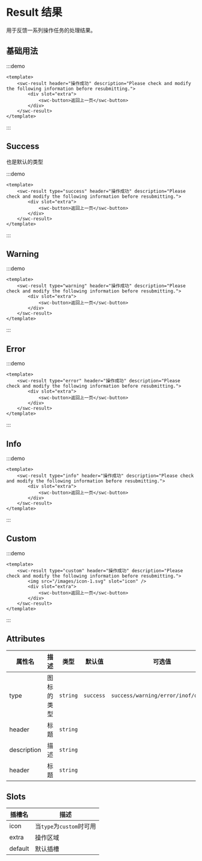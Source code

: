 # Result 结果

用于反馈一系列操作任务的处理结果。

## 基础用法

:::demo
```vue
<template>
    <swc-result header="操作成功" description="Please check and modify the following information before resubmitting.">
        <div slot="extra">
            <swc-button>返回上一页</swc-button>
        </div>
    </swc-result>
</template>
```
:::

## Success

也是默认的类型

:::demo
```vue
<template>
    <swc-result type="success" header="操作成功" description="Please check and modify the following information before resubmitting.">
        <div slot="extra">
            <swc-button>返回上一页</swc-button>
        </div>
    </swc-result>
</template>
```
:::


## Warning

:::demo
```vue
<template>
    <swc-result type="warning" header="操作成功" description="Please check and modify the following information before resubmitting.">
        <div slot="extra">
            <swc-button>返回上一页</swc-button>
        </div>
    </swc-result>
</template>
```
:::

## Error

:::demo
```vue
<template>
    <swc-result type="error" header="操作成功" description="Please check and modify the following information before resubmitting.">
        <div slot="extra">
            <swc-button>返回上一页</swc-button>
        </div>
    </swc-result>
</template>
```
:::

## Info

:::demo
```vue
<template>
    <swc-result type="info" header="操作成功" description="Please check and modify the following information before resubmitting.">
        <div slot="extra">
            <swc-button>返回上一页</swc-button>
        </div>
    </swc-result>
</template>
```
:::

## Custom

:::demo
```vue
<template>
    <swc-result type="custom" header="操作成功" description="Please check and modify the following information before resubmitting.">
        <img src="/images/icon-1.svg" slot="icon" />
        <div slot="extra">
            <swc-button>返回上一页</swc-button>
        </div>
    </swc-result>
</template>
```
:::

## Attributes

| 属性名 | 描述 | 类型 | 默认值 | 可选值 |
|--|--|--|--|--|
| type | 图标的类型 |`string` | `success` |`success/warning/error/inof/custom` |
| header | 标题 |`string` | | |
| description | 描述 |`string` | | |
| header | 标题 |`string` | | |

## Slots

| 插槽名 | 描述 |
|--|--|
| icon | 当`type`为`custom`时可用 |
| extra | 操作区域 |
| default | 默认插槽 |
